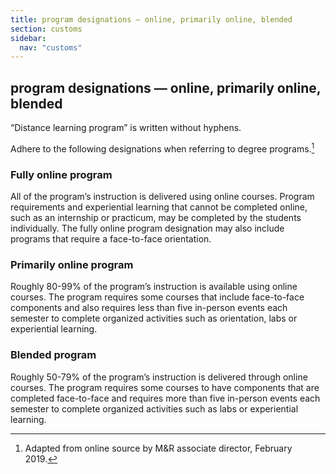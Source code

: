 ```yaml
---
title: program designations — online, primarily online, blended
section: customs
sidebar:
  nav: "customs"
---
```

## program designations — online, primarily online, blended

“Distance learning program” is written without hyphens.

Adhere to the following designations when referring to degree programs.[^81]

### Fully online program
All of the program’s instruction is delivered using online courses. Program requirements and experiential learning that cannot be completed online, such as an internship or practicum, may be completed by the students individually. The fully online program designation may also include programs that require a face-to-face orientation.

### Primarily online program
Roughly 80-99% of the program’s instruction is available using online courses. The program requires some courses that include face-to-face components and also requires less than five in-person events each semester to complete organized activities such as orientation, labs or experiential learning.

### Blended program
Roughly 50-79% of the program’s instruction is delivered through online courses. The program requires some courses to have components that are completed face-to-face and requires more than five in-person events each semester to complete organized activities such as labs or experiential learning.

[^81]: Adapted from online source by M&R associate director, February 2019.